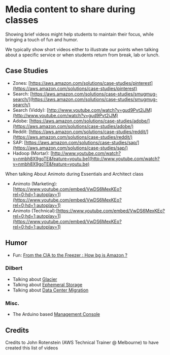 # Media content to share during classes

Showing brief videos might help students to maintain their focus, while bringing a touch of fun and humor.

We typically show short videos either to illustrate our points when talking about a specific service or when students return from break, lab or lunch.

## Case Studies

- Zones: [https://aws.amazon.com/solutions/case-studies/pinterest](https://aws.amazon.com/solutions/case-studies/pinterest)
- Search: [https://aws.amazon.com/solutions/case-studies/smugmug-search/](https://aws.amazon.com/solutions/case-studies/smugmug-search/)
- Search (Viddy): [http://www.youtube.com/watch?v=gud9Pvt2jJM](http://www.youtube.com/watch?v=gud9Pvt2jJM)
- Adobe: [https://aws.amazon.com/solutions/case-studies/adobe/](https://aws.amazon.com/solutions/case-studies/adobe/)
- Reddit: [https://aws.amazon.com/solutions/case-studies/reddit/](https://aws.amazon.com/solutions/case-studies/reddit/)
- SAP: [https://aws.amazon.com/solutions/case-studies/sap/](https://aws.amazon.com/solutions/case-studies/sap/)
- Hadoop (Mortar): [http://www.youtube.com/watch?v=nmbh8X9goTE&feature=youtu.be](http://www.youtube.com/watch?v=nmbh8X9goTE&feature=youtu.be)

When talking About Animoto during Essentials and Architect class

- Animoto (Marketing): [https://www.youtube.com/embed/VwDS6MexKEo?rel=0;hd=1;autoplay=1](https://www.youtube.com/embed/VwDS6MexKEo?rel=0;hd=1;autoplay=1)
- Animoto (Technical):[https://www.youtube.com/embed/VwDS6MexKEo?rel=0;hd=1;autoplay=1](https://www.youtube.com/embed/VwDS6MexKEo?rel=0;hd=1;autoplay=1)


## Humor

- Fun: [From the CIA to the Freezer : How bg is Amazon ?](http://www.businessweek.com/videos/2013-06-27/from-the-cia-to-your-freezer-how-big-is-amazon)

### Dilbert

- Talking about [Glacier](http://dilbert.com/dyn/str_strip/000000000/00000000/0000000/100000/90000/0000/400/190493/190493.strip.gif)
- Talking about [Ephemeral Storage](http://dilbert.com/strips/comic/2013-06-05/)
- Talking about [Data Center Migration](http://dilbert.com/dyn/str_strip/000000000/00000000/0000000/100000/80000/9000/400/189416/189416.strip.gif)

### Misc.

- The Arduino based [Management Console](https://github.com/jonathanhickford/aws-dash-gauge)

## Credits

Credits to John Rotenstein (AWS Technical Trainer @ Melbourne) to have created this list of videos